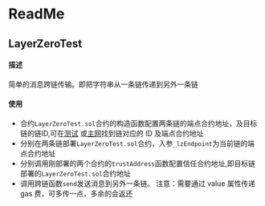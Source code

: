 # **ReadMe**

## LayerZeroTest

#### 描述

简单的消息跨链传输。即把字符串从一条链传递到另外一条链

#### 使用

- 合约`LayerZeroTest.sol`合约的构造函数配置两条链的端点合约地址，及目标链的链ID,可在[测试](https://layerzero.gitbook.io/docs/technical-reference/testnet/testnet-addresses) 或[主网](https://layerzero.gitbook.io/docs/technical-reference/mainnet/supported-chain-ids)找到链对应的 ID 及端点合约地址
- 分别在两条链部署`LayerZeroTest.sol`合约，入参`_lzEndpoint`为当前链的端点合约地址
- 分别调用刚部署的两个合约的`trustAddress`函数配置信任合约地址,即目标链部署的`LayerZeroTest.sol`合约地址
- 调用跨链函数`send`发送消息到另外一条链。 注意：需要通过 value 属性传递 gas 费，可多传一点，多余的会返还
